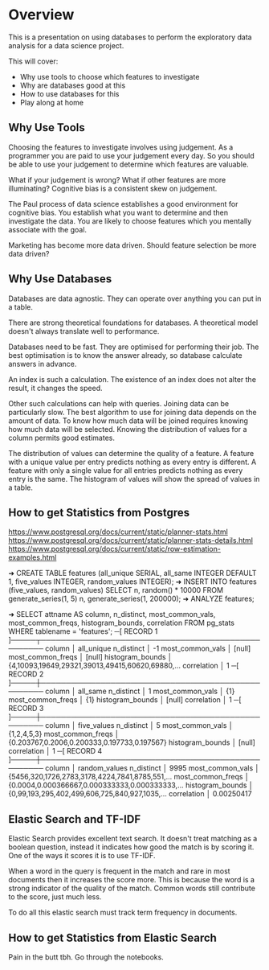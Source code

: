Overview
========

This is a presentation on using databases to perform the exploratory data analysis for a data science project.

This will cover:
 * Why use tools to choose which features to investigate
 * Why are databases good at this
 * How to use databases for this
 * Play along at home

Why Use Tools
-------------

Choosing the features to investigate involves using judgement.
As a programmer you are paid to use your judgement every day.
So you should be able to use your judgement to determine which features are valuable.

What if your judgement is wrong?
What if other features are more illuminating?
Cognitive bias is a consistent skew on judgement.

The Paul process of data science establishes a good environment for cognitive bias.
You establish what you want to determine and then investigate the data.
You are likely to choose features which you mentally associate with the goal.

Marketing has become more data driven.
Should feature selection be more data driven?

Why Use Databases
-----------------

Databases are data agnostic.
They can operate over anything you can put in a table.

There are strong theoretical foundations for databases.
A theoretical model doesn't always translate well to performance.

Databases need to be fast.
They are optimised for performing their job.
The best optimisation is to know the answer already, so database calculate answers in advance.

An index is such a calculation.
The existence of an index does not alter the result, it changes the speed.

Other such calculations can help with queries.
Joining data can be particularly slow.
The best algorithm to use for joining data depends on the amount of data.
To know how much data will be joined requires knowing how much data will be selected.
Knowing the distribution of values for a column permits good estimates.

The distribution of values can determine the quality of a feature.
A feature with a unique value per entry predicts nothing as every entry is different.
A feature with only a single value for all entries predicts nothing as every entry is the same.
The histogram of values will show the spread of values in a table.

How to get Statistics from Postgres
-----------------------------------

https://www.postgresql.org/docs/current/static/planner-stats.html
https://www.postgresql.org/docs/current/static/planner-stats-details.html
https://www.postgresql.org/docs/current/static/row-estimation-examples.html

➜ CREATE TABLE features
    (all_unique SERIAL, all_same INTEGER DEFAULT 1, five_values INTEGER, random_values INTEGER);
➜ INSERT INTO features
    (five_values, random_values)
    SELECT n, random() * 10000
        FROM generate_series(1, 5) n, generate_series(1, 200000);
➜ ANALYZE features;

➜ SELECT attname AS column, n_distinct, most_common_vals, most_common_freqs, histogram_bounds, correlation FROM pg_stats WHERE tablename = 'features';
─[ RECORD 1 ]─────┬───────────────────────────────────────────────────
column            │ all_unique
n_distinct        │ -1
most_common_vals  │ [null]
most_common_freqs │ [null]
histogram_bounds  │ {4,10093,19649,29321,39013,49415,60620,69880,...
correlation       │ 1
─[ RECORD 2 ]─────┼───────────────────────────────────────────────────
column            │ all_same
n_distinct        │ 1
most_common_vals  │ {1}
most_common_freqs │ {1}
histogram_bounds  │ [null]
correlation       │ 1
─[ RECORD 3 ]─────┼───────────────────────────────────────────────────
column            │ five_values
n_distinct        │ 5
most_common_vals  │ {1,2,4,5,3}
most_common_freqs │ {0.203767,0.2006,0.200333,0.197733,0.197567}
histogram_bounds  │ [null]
correlation       │ 1
─[ RECORD 4 ]─────┼───────────────────────────────────────────────────
column            │ random_values
n_distinct        │ 9995
most_common_vals  │ {5456,320,1726,2783,3178,4224,7841,8785,551,...
most_common_freqs │ {0.0004,0.000366667,0.000333333,0.000333333,...
histogram_bounds  │ {0,99,193,295,402,499,606,725,840,927,1035,...
correlation       │ 0.00250417


Elastic Search and TF-IDF
-------------------------

Elastic Search provides excellent text search.
It doesn't treat matching as a boolean question, instead it indicates how good the match is by scoring it.
One of the ways it scores it is to use TF-IDF.

When a word in the query is frequent in the match and rare in most documents then it increases the score more.
This is because the word is a strong indicator of the quality of the match.
Common words still contribute to the score, just much less.

To do all this elastic search must track term frequency in documents.

How to get Statistics from Elastic Search
-----------------------------------------

Pain in the butt tbh.
Go through the notebooks.
